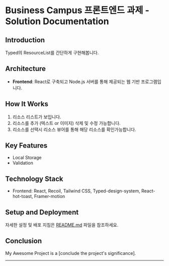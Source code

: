 # Business Campus 프론트엔드 과제 - Solution Documentation


## Introduction

Typed의 ResourceList를 간단하게 구현해봅니다.

## Architecture

- **Frontend**: React로 구축되고 Node.js 서버를 통해 제공되는 웹 기반 프로그램입니다.


## How It Works

1. 리소스 리스트가 보입니다.
2. 리소스를 추가 (텍스트 or 이미지) 삭제 및 수정 가능합니다.
3. 리소스를 선택시 리소스 뷰어를 통해 해당 리소스를 확인가능합니다.

## Key Features

- Local Storage
- Validation

## Technology Stack

- Frontend: React, Recoil, Tailwind CSS, Typed-design-system, React-hot-toast, Framer-motion


## Setup and Deployment

자세한 설정 및 배포 지침은 [README.md](README.md) 파일을 참조하세요.


## Conclusion

My Awesome Project is a [conclude the project's significance].

---
